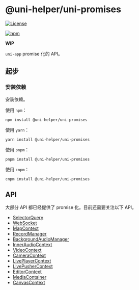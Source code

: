 # @uni-helper/uni-promises

[![License](https://img.shields.io/github/license/uni-helper/uni-promises)](https://github.com/uni-helper/uni-promises/blob/main/LICENSE)

[![npm](https://img.shields.io/npm/v/@uni-helper/uni-promises)](https://www.npmjs.com/package/@uni-helper/uni-promises)

**WIP**

`uni-app` promise 化的 API。

## 起步

### 安装依赖

安装依赖。

使用 `npm`：

```shell
npm install @uni-helper/uni-promises
```

使用 `yarn`：

```shell
yarn install @uni-helper/uni-promises
```

使用 `pnpm`：

```shell
pnpm install @uni-helper/uni-promises
```

使用 `cnpm`：

```shell
cnpm install @uni-helper/uni-promises
```

## API

大部分 API 都已经提供了 promise 化。目前还需要关注以下 API。

- [SelectorQuery](https://uniapp.dcloud.net.cn/api/ui/nodes-info.html)
- [WebSocket](https://uniapp.dcloud.net.cn/api/request/websocket.html)
- [MapContext](https://uniapp.dcloud.net.cn/api/location/map.html)
- [RecordManager](https://uniapp.dcloud.net.cn/api/media/record-manager.html)
- [BackgroundAudioManager](https://uniapp.dcloud.net.cn/api/media/background-audio-manager.html)
- [InnerAudioContext](https://uniapp.dcloud.net.cn/api/media/audio-context.html)
- [VideoContext](https://uniapp.dcloud.net.cn/api/media/video-context.html)
- [CameraContext](https://uniapp.dcloud.net.cn/api/media/camera-context.html)
- [LivePlayerContext](https://uniapp.dcloud.net.cn/api/media/live-player-context.html#createliveplayercontext)
- [LivePusherContext](https://uniapp.dcloud.net.cn/api/media/live-player-context.html#createlivepushercontext)
- [EditorContext](https://uniapp.dcloud.net.cn/api/media/editor-context.html)
- [MediaContainer](https://uniapp.dcloud.net.cn/api/media/media-container.html)
- [CanvasContext](https://uniapp.dcloud.net.cn/api/canvas/CanvasContext.html)
